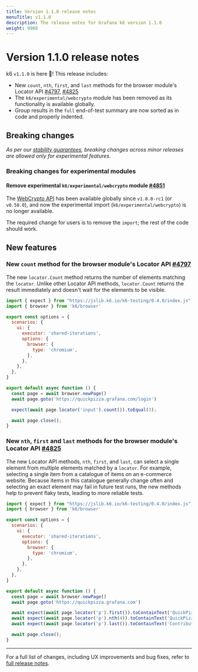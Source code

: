 ```yaml
---
title: Version 1.1.0 release notes
menuTitle: v1.1.0
description: The release notes for Grafana k6 version 1.1.0
weight: 9988
---
```


# Version 1.1.0 release notes

<!-- md-k6:skipall -->

k6 `v1.1.0` is here 🎉! This release includes:

- New `count`, `nth`, `first`, and `last` methods for the browser module's Locator API [#4797](https://github.com/grafana/k6/pull/4797), [#4825](https://github.com/grafana/k6/pull/4825)
- The `k6/experimental/webcrypto` module has been removed as its functionality is available globally.
- Group results in the `full` end-of-test summary are now sorted as in code and properly indented.

## Breaking changes

*As per our [stability guarantees](https://grafana.com/docs/k6/latest/reference/versioning-and-stability-guarantees/),
breaking changes across minor releases are allowed only for experimental features.*

### Breaking changes for experimental modules

#### Remove experimental `k6/experimental/webcrypto` module [#4851](https://github.com/grafana/k6/pull/4851)

The [WebCrypto API](https://grafana.com/docs/k6/latest/javascript-api/crypto/) has been available globally since `v1.0.0-rc1` (or `v0.58.0`), and now the experimental import (`k6/experimental/webcrypto`) is no longer available.

The required change for users is to remove the `import`; the rest of the code should work.

## New features

### New `count` method for the browser module's Locator API [#4797](https://github.com/grafana/k6/pull/4797)

The new `locator.Count` method returns the number of elements matching the `locator`. Unlike other Locator API methods, `locator.Count` returns the result immediately and doesn't wait for the elements to be visible.

```javascript
import { expect } from "https://jslib.k6.io/k6-testing/0.4.0/index.js";
import { browser } from 'k6/browser'

export const options = {
  scenarios: {
    ui: {
      executor: 'shared-iterations',
      options: {
        browser: {
          type: 'chromium',
        },
      },
    },
  },
}

export default async function () {
  const page = await browser.newPage()
  await page.goto('https://quickpizza.grafana.com/login')

  expect(await page.locator('input').count()).toEqual(3);

  await page.close();
}
```

### New `nth`, `first` and `last` methods for the browser module's Locator API [#4825](https://github.com/grafana/k6/pull/4825)

The new Locator API methods, `nth`, `first`, and `last`, can select a single element from multiple elements matched by a `locator`. For example, selecting a single item from a catalogue of items on an e-commerce website. Because items in this catalogue generally change often and selecting an exact element may fail in future test runs, the new methods help to prevent flaky tests, leading to more reliable tests.

```javascript
import { expect } from "https://jslib.k6.io/k6-testing/0.4.0/index.js";
import { browser } from 'k6/browser'

export const options = {
  scenarios: {
    ui: {
      executor: 'shared-iterations',
      options: {
        browser: {
          type: 'chromium',
        },
      },
    },
  },
}

export default async function () {
  const page = await browser.newPage()
  await page.goto('https://quickpizza.grafana.com')

  await expect(await page.locator('p').first()).toContainText('QuickPizza');
  await expect(await page.locator('p').nth(4)).toContainText('QuickPizza Labs.');
  await expect(await page.locator('p').last()).toContainText('Contribute to QuickPizza');

  await page.close();
}
```

---

For a full list of changes, including UX improvements and bug fixes, refer to [full release notes](https://github.com/grafana/k6/blob/master/release%20notes/v1.1.0.md).
